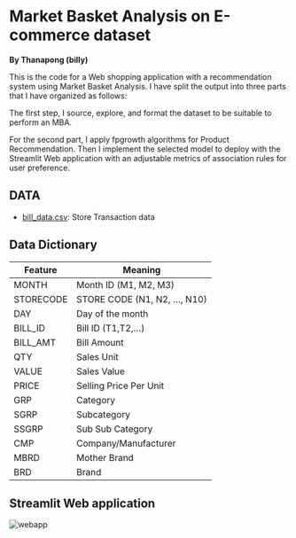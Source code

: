 
# Market Basket Analysis on E-commerce dataset
**By Thanapong (billy)**


This is the code for a Web shopping application with a recommendation system using Market Basket Analysis. I have split the output into three parts that I have organized as follows:

The first step, I source, explore, and format the dataset to be suitable to perform an MBA.

For the second part, I apply fpgrowth algorithms for Product Recommendation. Then I implement the selected model to deploy with the Streamlit Web application with an adjustable metrics of association rules for user preference.


## DATA

- [bill_data.csv](https://www.kaggle.com/datasets/iamprateek/store-transaction-data?select=Hackathon_Working_Data.csv): Store Transaction data


## Data Dictionary

|Feature|Meaning|
|---|---|
|MONTH|Month ID (M1, M2, M3)|
|STORECODE |STORE CODE (N1, N2, …, N10)|
|DAY|Day of the month|
|BILL_ID|Bill ID (T1,T2,…)|
|BILL_AMT|Bill Amount|
|QTY|Sales Unit|
|VALUE|Sales Value|
|PRICE|Selling Price Per Unit|
|GRP|Category|
|SGRP|Subcategory|
|SSGRP|Sub Sub Category|
|CMP|Company/Manufacturer|
|MBRD|Mother Brand|
|BRD|Brand|

## Streamlit Web application

![webapp]('./web_app.png')